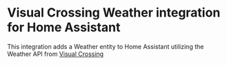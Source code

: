 # Visual Crossing Weather integration for Home Assistant

This integration adds a Weather entity to Home Assistant utilizing the Weather API from [Visual Crossing](https://www.visualcrossing.com/)
